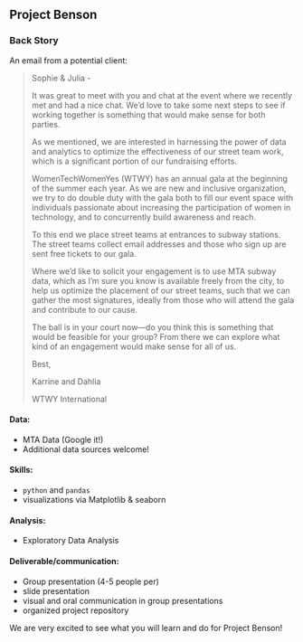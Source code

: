 ## Project Benson


### Back Story

An email from a potential client:

> Sophie & Julia -
>
> It was great to meet with you and chat at the event where we recently met and had a nice chat. We’d love to take some next steps to see if working together is something that would make sense for both parties.
>
> As we mentioned, we are interested in harnessing the power of data and analytics to optimize the effectiveness of our street team work, which is a significant portion of our fundraising efforts.
>
> WomenTechWomenYes (WTWY) has an annual gala at the beginning of the summer each year. As we are new and inclusive organization, we try to do double duty with the gala both to fill our event space with individuals passionate about increasing the participation of women in technology, and to concurrently build awareness and reach.
>
> To this end we place street teams at entrances to subway stations. The street teams collect email addresses and those who sign up are sent free tickets to our gala.
>
> Where we’d like to solicit your engagement is to use MTA subway data, which as I’m sure you know is available freely from the city, to help us optimize the placement of our street teams, such that we can gather the most signatures, ideally from those who will attend the gala and contribute to our cause.
>
> The ball is in your court now—do you think this is something that would be feasible for your group? From there we can explore what kind of an engagement would make sense for all of us.
>
> Best,
>
> Karrine and Dahlia
>
> WTWY International




#### Data:

 * MTA Data (Google it!)
 * Additional data sources welcome!
  
#### Skills:

 * `python` and `pandas`
 * visualizations via Matplotlib & seaborn

#### Analysis:

 * Exploratory Data Analysis


#### Deliverable/communication:

 * Group presentation (4-5 people per) 
 * slide presentation
 * visual and oral communication in group presentations
 * organized project repository


We are very excited to see what you will learn and do for Project Benson!
